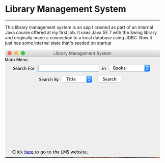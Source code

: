 # Library Management System
<hr>
<p>
  This library management system is an app I created as part of an internal Java course offered at my first job. It uses Java SE 7 with the Swing library and originally made a connection to a local database using JDBC. Now it just has some internal state that's seeded on startup
</p>


![Alt text](./screenshot.png?raw=true "Library Management System")
